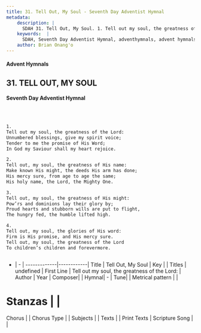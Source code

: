 ```yaml
---
title: 31. Tell Out, My Soul - Seventh Day Adventist Hymnal
metadata:
    description: |
      SDAH 31. Tell Out, My Soul. 1. Tell out my soul, the greatness of the Lord: Unnumbered blessings, give my spirit voice; Tender to me the promise of His Word; In God my Saviour shall my heart rejoice.
    keywords:  |
      SDAH, Seventh Day Adventist Hymnal, adventhymnals, advent hymnals, Tell Out, My Soul, Tell out my soul, the greatness of the Lord; 
    author: Brian Onang'o
---
```


#### Advent Hymnals
## 31. TELL OUT, MY SOUL
#### Seventh Day Adventist Hymnal

```txt



1.
Tell out my soul, the greatness of the Lord:
Unnumbered blessings, give my spirit voice;
Tender to me the promise of His Word;
In God my Saviour shall my heart rejoice.

2.
Tell out, my soul, the greatness of His name:
Make known His might, the deeds His arm has done;
His mercy sure, from age to age the same;
His holy name, the Lord, the Mighty One.

3.
Tell out, my soul, the greatness of His might:
Pow’rs and dominions lay their glory by;
Proud hearts and stubborn wills are put to flight,
The hungry fed, the humble lifted high.

4.
Tell out, my soul, the glories of His word:
Firm is His promise, and His mercy sure.
Tell out, my soul, the greatness of the Lord
To children’s children and forevermore.



```

- |   -  |
-------------|------------|
Title | Tell Out, My Soul |
Key |  |
Titles | undefined |
First Line | Tell out my soul, the greatness of the Lord: |
Author | 
Year | 
Composer|  |
Hymnal|  - |
Tune|  |
Metrical pattern | |
# Stanzas |  |
Chorus |  |
Chorus Type |  |
Subjects |  |
Texts |  |
Print Texts | 
Scripture Song |  |
  
